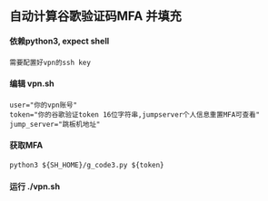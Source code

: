 ## **自动计算谷歌验证码MFA 并填充**

#### 依赖python3, expect shell
    需要配置好vpn的ssh key

#### 编辑 vpn.sh 

    user="你的vpn账号"
    token="你的谷歌验证token 16位字符串,jumpserver个人信息重置MFA可查看"
    jump_server="跳板机地址"
    
#### 获取MFA 
    python3 ${SH_HOME}/g_code3.py ${token}

#### 运行 ./vpn.sh
